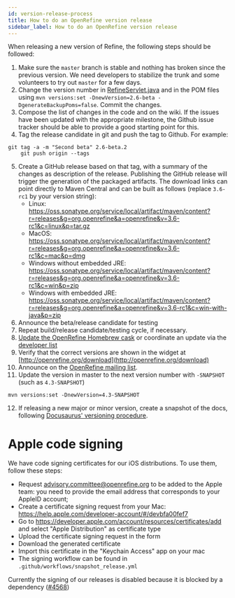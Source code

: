 ```yaml
---
id: version-release-process
title: How to do an OpenRefine version release
sidebar_label: How to do an OpenRefine version release
---
```


When releasing a new version of Refine, the following steps should be followed:

1. Make sure the `master` branch is stable and nothing has broken since the previous version. We need developers to stabilize the trunk and some volunteers to try out `master` for a few days.
2. Change the version number in [RefineServlet.java](http://github.com/OpenRefine/OpenRefine/blob/master/main/src/com/google/refine/RefineServlet.java#L62) and in the POM files using `mvn versions:set -DnewVersion=2.6-beta -DgenerateBackupPoms=false`. Commit the changes.
3. Compose the list of changes in the code and on the wiki. If the issues have been updated with the appropriate milestone, the Github issue tracker should be able to provide a good starting point for this.
4. Tag the release candidate in git and push the tag to Github. For example:
```shell
git tag -a -m "Second beta" 2.6-beta.2
    git push origin --tags
```
5. Create a GitHub release based on that tag, with a summary of the changes as description of the release. Publishing the GitHub release will trigger the generation of the packaged artifacts. The download links can point directly to Maven Central and can be built as follows (replace `3.6-rc1` by your version string):
   * Linux: https://oss.sonatype.org/service/local/artifact/maven/content?r=releases&g=org.openrefine&a=openrefine&v=3.6-rc1&c=linux&p=tar.gz
   * MacOS: https://oss.sonatype.org/service/local/artifact/maven/content?r=releases&g=org.openrefine&a=openrefine&v=3.6-rc1&c=mac&p=dmg
   * Windows without embedded JRE: https://oss.sonatype.org/service/local/artifact/maven/content?r=releases&g=org.openrefine&a=openrefine&v=3.6-rc1&c=win&p=zip
   * Windows with embedded JRE: https://oss.sonatype.org/service/local/artifact/maven/content?r=releases&g=org.openrefine&a=openrefine&v=3.6-rc1&c=win-with-java&p=zip
6. Announce the beta/release candidate for testing
7. Repeat build/release candidate/testing cycle, if necessary.
8. [Update the OpenRefine Homebrew cask](https://github.com/OpenRefine/OpenRefine/wiki/Maintaining-OpenRefine's-Homebrew-Cask) or coordinate an update via the [developer list](https://groups.google.com/forum/#!forum/openrefine-dev)
9. Verify that the correct versions are shown in the widget at [http://openrefine.org/download](http://openrefine.org/download)
10. Announce on the [OpenRefine mailing list](https://groups.google.com/forum/#!forum/openrefine).
11. Update the version in master to the next version number with `-SNAPSHOT` (such as `4.3-SNAPSHOT`)
```shell
mvn versions:set -DnewVersion=4.3-SNAPSHOT
```
12. If releasing a new major or minor version, create a snapshot of the docs, following [Docusaurus' versioning procedure](https://docusaurus.io/docs/versioning).

Apple code signing
==================

We have code signing certificates for our iOS distributions. To use them, follow these steps:
* Request advisory.committee@openrefine.org to be added to the Apple team: you need to provide the email address that corresponds to your AppleID account;
* Create a certificate signing request from your Mac: https://help.apple.com/developer-account/#/devbfa00fef7
* Go to https://developer.apple.com/account/resources/certificates/add and select "Apple Distribution" as certificate type
* Upload the certificate signing request in the form
* Download the generated certificate
* Import this certificate in the "Keychain Access" app on your mac
* The signing workflow can be found in `.github/workflows/snapshot_release.yml`

Currently the signing of our releases is disabled because it is blocked by a dependency ([#4568](https://github.com/OpenRefine/OpenRefine/issues/4568))

